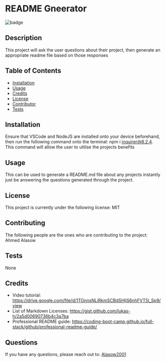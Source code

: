 

  # README Gneerator

  ![badge](https://img.shields.io/badge/license-MIT-blue/)</br>

  ## Description

  This project will ask the user questions about their project, then generate an appropriate readme file based on those responses

  ## Table of Contents

  * [Installation](#installation)
  * [Usage](#usage)
  * [Credits](#credits)
  * [License](#license)
  * [Contributor](#contributing)
  * [Tests](#test)

  ## Installation 
  Ensure that VSCode and NodeJS are installed onto your device beforehand, then run the following command onto the terminal: npm i inquirer@8.2.4. This command will allow the user to utilise the projects benefits

  ## Usage
  This can be used to generate a README.md file about any projects instantly just be answering the questions generated through the project.

  ## License
  This project is currently under the following license: MIT

  ## Contributing
  The following people are the ones who are contributing to the project: 
  Ahmed Alasow

  ## Tests
  None

  ## Credits
  - Video tutorial: https://drive.google.com/file/d/1TGnnsNLiRkmSCBdSHljS6nhFVT5l_Sp9/view
  - List of Markdown Licenses: https://gist.github.com/lukas-h/2a5d00690736b4c3a7ba
  - Professional README guide: https://coding-boot-camp.github.io/full-stack/github/professional-readme-guide/

  ## Questions
  If you have any questions, please reach out to: [Alasow2001](https://github.com/Alasow2001)

